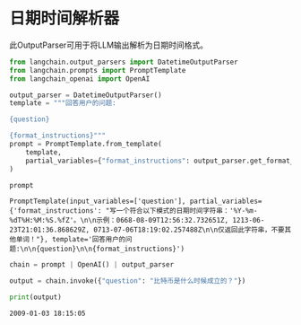 # 日期时间解析器

此OutputParser可用于将LLM输出解析为日期时间格式。


```python
from langchain.output_parsers import DatetimeOutputParser
from langchain.prompts import PromptTemplate
from langchain_openai import OpenAI
```


```python
output_parser = DatetimeOutputParser()
template = """回答用户的问题:

{question}

{format_instructions}"""
prompt = PromptTemplate.from_template(
    template,
    partial_variables={"format_instructions": output_parser.get_format_instructions()},
)
```


```python
prompt
```




    PromptTemplate(input_variables=['question'], partial_variables={'format_instructions': "写一个符合以下模式的日期时间字符串：'%Y-%m-%dT%H:%M:%S.%fZ'。\n\n示例：0668-08-09T12:56:32.732651Z, 1213-06-23T21:01:36.868629Z, 0713-07-06T18:19:02.257488Z\n\n仅返回此字符串，不要其他单词！"}, template='回答用户的问题:\n\n{question}\n\n{format_instructions}')




```python
chain = prompt | OpenAI() | output_parser
```


```python
output = chain.invoke({"question": "比特币是什么时候成立的？"})
```


```python
print(output)
```

    2009-01-03 18:15:05
    








